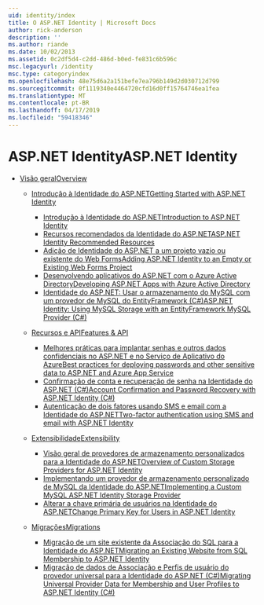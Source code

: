 ```yaml
---
uid: identity/index
title: O ASP.NET Identity | Microsoft Docs
author: rick-anderson
description: ''
ms.author: riande
ms.date: 10/02/2013
ms.assetid: 0c2df5d4-c2dd-486d-b0ed-fe831c6b596c
msc.legacyurl: /identity
msc.type: categoryindex
ms.openlocfilehash: 48e75d6a2a151befe7ea796b149d2d030712d799
ms.sourcegitcommit: 0f1119340e4464720cfd16d0ff15764746ea1fea
ms.translationtype: MT
ms.contentlocale: pt-BR
ms.lasthandoff: 04/17/2019
ms.locfileid: "59418346"
---
```

# <a name="aspnet-identity"></a><span data-ttu-id="af1e5-102">ASP.NET Identity</span><span class="sxs-lookup"><span data-stu-id="af1e5-102">ASP.NET Identity</span></span>

- [<span data-ttu-id="af1e5-103">Visão geral</span><span class="sxs-lookup"><span data-stu-id="af1e5-103">Overview</span></span>](overview/index.md)

    - [<span data-ttu-id="af1e5-104">Introdução à Identidade do ASP.NET</span><span class="sxs-lookup"><span data-stu-id="af1e5-104">Getting Started with ASP.NET Identity</span></span>](overview/getting-started/index.md)

        - [<span data-ttu-id="af1e5-105">Introdução à Identidade do ASP.NET</span><span class="sxs-lookup"><span data-stu-id="af1e5-105">Introduction to ASP.NET Identity</span></span>](overview/getting-started/introduction-to-aspnet-identity.md)
        - [<span data-ttu-id="af1e5-106">Recursos recomendados da Identidade do ASP.NET</span><span class="sxs-lookup"><span data-stu-id="af1e5-106">ASP.NET Identity Recommended Resources</span></span>](overview/getting-started/aspnet-identity-recommended-resources.md)
        - [<span data-ttu-id="af1e5-107">Adição de Identidade do ASP.NET a um projeto vazio ou existente do Web Forms</span><span class="sxs-lookup"><span data-stu-id="af1e5-107">Adding ASP.NET Identity to an Empty or Existing Web Forms Project</span></span>](overview/getting-started/adding-aspnet-identity-to-an-empty-or-existing-web-forms-project.md)
        - [<span data-ttu-id="af1e5-108">Desenvolvendo aplicativos do ASP.NET com o Azure Active Directory</span><span class="sxs-lookup"><span data-stu-id="af1e5-108">Developing ASP.NET Apps with Azure Active Directory</span></span>](overview/getting-started/developing-aspnet-apps-with-windows-azure-active-directory.md)
        - [<span data-ttu-id="af1e5-109">Identidade do ASP.NET: Usar o armazenamento do MySQL com um provedor de MySQL do EntityFramework (C#)</span><span class="sxs-lookup"><span data-stu-id="af1e5-109">ASP.NET Identity: Using MySQL Storage with an EntityFramework MySQL Provider (C#)</span></span>](overview/getting-started/aspnet-identity-using-mysql-storage-with-an-entityframework-mysql-provider.md)
    - [<span data-ttu-id="af1e5-110">Recursos e API</span><span class="sxs-lookup"><span data-stu-id="af1e5-110">Features & API</span></span>](overview/features-api/index.md)

        - [<span data-ttu-id="af1e5-111">Melhores práticas para implantar senhas e outros dados confidenciais no ASP.NET e no Serviço de Aplicativo do Azure</span><span class="sxs-lookup"><span data-stu-id="af1e5-111">Best practices for deploying passwords and other sensitive data to ASP.NET and Azure App Service</span></span>](overview/features-api/best-practices-for-deploying-passwords-and-other-sensitive-data-to-aspnet-and-azure.md)
        - [<span data-ttu-id="af1e5-112">Confirmação de conta e recuperação de senha na Identidade do ASP.NET (C#)</span><span class="sxs-lookup"><span data-stu-id="af1e5-112">Account Confirmation and Password Recovery with ASP.NET Identity (C#)</span></span>](overview/features-api/account-confirmation-and-password-recovery-with-aspnet-identity.md)
        - [<span data-ttu-id="af1e5-113">Autenticação de dois fatores usando SMS e email com a Identidade do ASP.NET</span><span class="sxs-lookup"><span data-stu-id="af1e5-113">Two-factor authentication using SMS and email with ASP.NET Identity</span></span>](overview/features-api/two-factor-authentication-using-sms-and-email-with-aspnet-identity.md)
    - [<span data-ttu-id="af1e5-114">Extensibilidade</span><span class="sxs-lookup"><span data-stu-id="af1e5-114">Extensibility</span></span>](overview/extensibility/index.md)

        - [<span data-ttu-id="af1e5-115">Visão geral de provedores de armazenamento personalizados para a Identidade do ASP.NET</span><span class="sxs-lookup"><span data-stu-id="af1e5-115">Overview of Custom Storage Providers for ASP.NET Identity</span></span>](overview/extensibility/overview-of-custom-storage-providers-for-aspnet-identity.md)
        - [<span data-ttu-id="af1e5-116">Implementando um provedor de armazenamento personalizado de MySQL da Identidade do ASP.NET</span><span class="sxs-lookup"><span data-stu-id="af1e5-116">Implementing a Custom MySQL ASP.NET Identity Storage Provider</span></span>](overview/extensibility/implementing-a-custom-mysql-aspnet-identity-storage-provider.md)
        - [<span data-ttu-id="af1e5-117">Alterar a chave primária de usuários na Identidade do ASP.NET</span><span class="sxs-lookup"><span data-stu-id="af1e5-117">Change Primary Key for Users in ASP.NET Identity</span></span>](overview/extensibility/change-primary-key-for-users-in-aspnet-identity.md)
    - [<span data-ttu-id="af1e5-118">Migrações</span><span class="sxs-lookup"><span data-stu-id="af1e5-118">Migrations</span></span>](overview/migrations/index.md)

        - [<span data-ttu-id="af1e5-119">Migração de um site existente da Associação do SQL para a Identidade do ASP.NET</span><span class="sxs-lookup"><span data-stu-id="af1e5-119">Migrating an Existing Website from SQL Membership to ASP.NET Identity</span></span>](overview/migrations/migrating-an-existing-website-from-sql-membership-to-aspnet-identity.md)
        - [<span data-ttu-id="af1e5-120">Migração de dados de Associação e Perfis de usuário do provedor universal para a Identidade do ASP.NET (C#)</span><span class="sxs-lookup"><span data-stu-id="af1e5-120">Migrating Universal Provider Data for Membership and User Profiles to ASP.NET Identity (C#)</span></span>](overview/migrations/migrating-universal-provider-data-for-membership-and-user-profiles-to-aspnet-identity.md)
